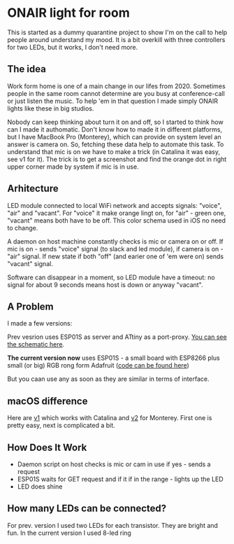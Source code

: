 # ONAIR light for room

This is started as a dummy quarantine project to show I'm on the call to help people around understand my mood. It is a bit overkill with three controllers for two LEDs, but it works, I don't need more.

## The idea

Work form home is one of a main change in our lifes from 2020. Sometimes people in the same room cannot determine are you busy at conference-call or just listen the music. To help 'em in that question I made simply ONAIR lights like these in big studios. 

Nobody can keep thinking about turn it on and off, so I started to think how can I made it authomatic. Don't know how to made it in different platforms, but I have MacBook Pro (Monterey), which can provide on system level an answer is camera on. So, fetching these data help to automate this task. To understand that mic is on we have to make a trick (in Catalina it was easy, see v1 for it). The trick is to get a screenshot and find the orange dot in right upper corner made by system if mic is in use.


## Arhitecture

LED module connected to local WiFi network and accepts signals: "voice", "air" and "vacant". For "voice" it make orange lingt on, for "air" - green one, "vacant" means both have to be off. This color schema used in iOS no need to change.

A daemon on host machine constantly checks is mic or camera on or off. If mic is on - sends "voice" signal (to slack and led module), if camera is on - "air" signal. If new state if both "off" (and earier one of 'em were on) sends "vacant" signal. 

Software can disappear in a moment, so LED module have a timeout: no signal for about 9 seconds means host is down or anyway "vacant".

## A Problem

I made a few versions:

Prev vesrion uses ESP01S as server and ATtiny as a port-proxy. [You can see the schematic here](https://github.com/katurov/onair-room-light/blob/main/v1/).

**The current version now** uses ESP01S - a small board with ESP8266 plus small (or big) RGB rong form Adafruit ([code can be found here](https://github.com/katurov/onair-room-light/tree/main/v2/OnAirScreen))

But you caan use any as soon as they are similar in terms of interface.

## macOS difference

Here are [v1](https://github.com/katurov/onair-room-light/tree/main/v1/) which works with Catalina and [v2](https://github.com/katurov/onair-room-light/tree/main/v2/) for Monterey. First one is pretty easy, next is complicated a bit.

## How Does It Work

* Daemon script on host checks is mic or cam in use if yes - sends a request
* ESP01S waits for GET request and if it if in the range - lights up the LED
* LED does shine

## How many LEDs can be connected?

For prev. version I used two LEDs for each transistor. They are bright and fun. In the current version I used 8-led ring

